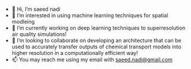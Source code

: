 - 👋 Hi, I’m saeed nadi
- 👀 I’m interested in using machine learning techniques for spatial modleing
- 🌱 I’m currently working on deep learning techniques to superresolution air quality simulations!
- 💞️ I’m looking to collaborate on developing an architecture that can be used to accurately transfer outputs of chemical transport models into higher resolution in a computationally efficient way!
- 📫 You may reach me using my email with saeed.nadi@gmail.com

<!---
saeednadi/saeednadi is a ✨ special ✨ repository because its `README.md` (this file) appears on your GitHub profile.
You can click the Preview link to take a look at your changes.
--->
